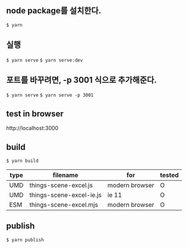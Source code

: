 ## node package를 설치한다.

`$ yarn`

## 실행

`$ yarn serve`
`$ yarn serve:dev`

## 포트를 바꾸려면, -p 3001 식으로 추가해준다.

`$ yarn serve`
`$ yarn serve -p 3001`

## test in browser

http://localhost:3000

## build

`$ yarn build`

| type | filename                                   | for            | tested |
| ---- | ------------------------------------------ | -------------- | ------ |
| UMD  | things-scene-excel.js    | modern browser | O      |
| UMD  | things-scene-excel-ie.js | ie 11          | O      |
| ESM  | things-scene-excel.mjs   | modern browser | O      |

## publish

`$ yarn publish`
